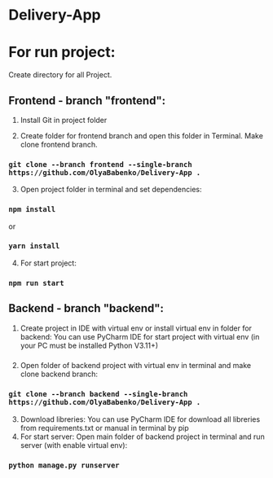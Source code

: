 # Delivery-App

# For run project:

Create directory for all Project.

## Frontend - branch "frontend":
1. Install Git in project folder

2. Create folder for frontend branch and open this folder in Terminal. Make clone frontend branch.
### `git clone --branch frontend --single-branch https://github.com/OlyaBabenko/Delivery-App .`

3. Open project folder in terminal and set dependencies:
### `npm install`
or
### `yarn install`

4. For start project:
### `npm run start`

## Backend - branch "backend":
1. Create project in IDE with virtual env or install virtual env in folder for backend:
You can use PyCharm IDE for start project with virtual env (in your PC must be installed Python V3.11+)
###
2. Open folder of backend project with virtual env in terminal and make clone backend branch:
### `git clone --branch backend --single-branch https://github.com/OlyaBabenko/Delivery-App .`
3. Download libreries:
You can use PyCharm IDE for download all libreries from requirements.txt or manual in terminal by pip
4. For start server:
Open main folder of backend project in terminal and run server (with enable virtual env):
### `python manage.py runserver`



